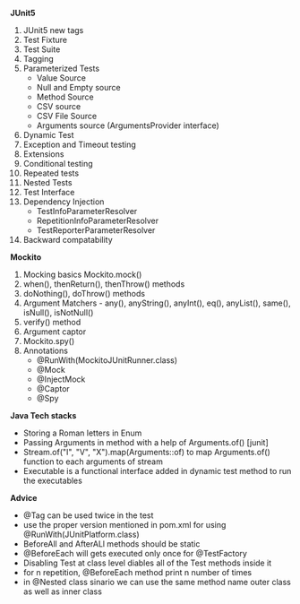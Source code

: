 **JUnit5**
1. JUnit5 new tags
2. Test Fixture
3. Test Suite
4. Tagging
5. Parameterized Tests
	- Value Source
	- Null and Empty source
	- Method Source
	- CSV source
	- CSV File Source
	- Arguments source (ArgumentsProvider interface)
6. Dynamic Test
7. Exception and Timeout testing
8. Extensions
9. Conditional testing
10. Repeated tests
11. Nested Tests
12. Test Interface
13. Dependency Injection
	- TestInfoParameterResolver
	- RepetitionInfoParameterResolver
	- TestReporterParameterResolver
14. Backward compatability

**Mockito**
1. Mocking basics Mockito.mock()
2. when(), thenReturn(), thenThrow() methods
3. doNothing(), doThrow() methods
4. Argument Matchers - any(), anyString(), anyInt(), eq(), anyList(), same(), isNull(), isNotNull()
5. verify() method
6. Argument captor
7. Mockito.spy()
8. Annotations
	- @RunWith(MockitoJUnitRunner.class)
	- @Mock
	- @InjectMock
	- @Captor
	- @Spy

**Java Tech stacks**
- Storing a Roman letters in Enum
- Passing Arguments in method with a help of Arguments.of()  [junit]
- Stream.of("I", "V", "X").map(Arguments::of) to map Arguments.of() function to each arguments of stream
- Executable is a functional interface added in dynamic test method to run the executables

**Advice**
- @Tag can be used twice in the test
- use the proper version mentioned in pom.xml for using @RunWith(JUnitPlatform.class)
- BeforeAll and AfterALl methods should be static
- @BeforeEach will gets executed only once for @TestFactory
- Disabling Test at class level diables all of the Test methods inside it
- for n repetition, @BeforeEach method print n number of times
- in @Nested class sinario we can use the same method name outer class as well as inner class